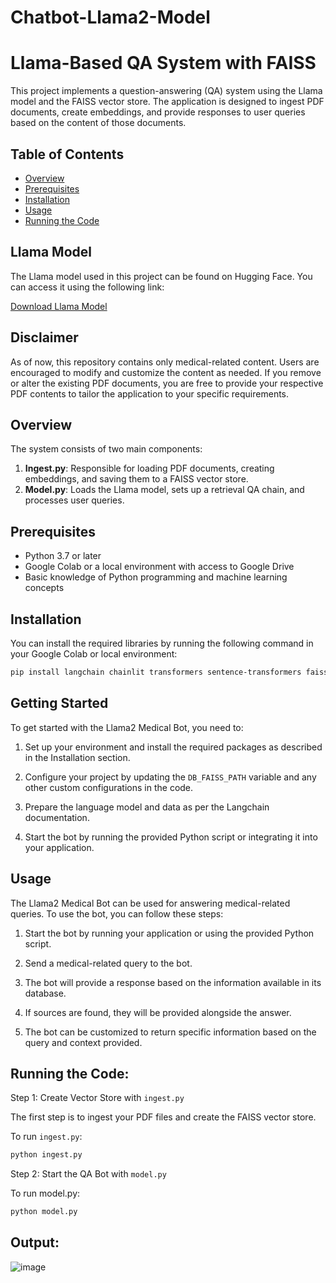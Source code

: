 # Chatbot-Llama2-Model
# Llama-Based QA System with FAISS

This project implements a question-answering (QA) system using the Llama model and the FAISS vector store. The application is designed to ingest PDF documents, create embeddings, and provide responses to user queries based on the content of those documents.

## Table of Contents

- [Overview](#overview)
- [Prerequisites](#prerequisites)
- [Installation](#installation)
- [Usage](#usage)
- [Running the Code](#runningtheCode)

## Llama Model

The Llama model used in this project can be found on Hugging Face. You can access it using the following link:

[Download Llama Model](https://huggingface.co/TheBloke/Llama-2-7B-Chat-GGML/blob/main/llama-2-7b-chat.ggmlv3.q8_0.bin)

## Disclaimer

As of now, this repository contains only medical-related content. Users are encouraged to modify and customize the content as needed. If you remove or alter the existing PDF documents, you are free to provide your respective PDF contents to tailor the application to your specific requirements. 


## Overview

The system consists of two main components:
1. **Ingest.py**: Responsible for loading PDF documents, creating embeddings, and saving them to a FAISS vector store.
2. **Model.py**: Loads the Llama model, sets up a retrieval QA chain, and processes user queries.

## Prerequisites

- Python 3.7 or later
- Google Colab or a local environment with access to Google Drive
- Basic knowledge of Python programming and machine learning concepts

## Installation

You can install the required libraries by running the following command in your Google Colab or local environment:

```bash
pip install langchain chainlit transformers sentence-transformers faiss-cpu huggingface_hub
```

## Getting Started

To get started with the Llama2 Medical Bot, you need to:

1. Set up your environment and install the required packages as described in the Installation section.

2. Configure your project by updating the `DB_FAISS_PATH` variable and any other custom configurations in the code.

3. Prepare the language model and data as per the Langchain documentation.

4. Start the bot by running the provided Python script or integrating it into your application.

## Usage

The Llama2 Medical Bot can be used for answering medical-related queries. To use the bot, you can follow these steps:

1. Start the bot by running your application or using the provided Python script.

2. Send a medical-related query to the bot.

3. The bot will provide a response based on the information available in its database.

4. If sources are found, they will be provided alongside the answer.

5. The bot can be customized to return specific information based on the query and context provided.

## Running the Code:

Step 1: Create Vector Store with `ingest.py`

The first step is to ingest your PDF files and create the FAISS vector store.

To run `ingest.py`:

```bash
python ingest.py
```

Step 2: Start the QA Bot with `model.py`

To run model.py:

```bash
python model.py
```
## Output:
![image](https://github.com/user-attachments/assets/3aa4a936-b84a-4c36-a053-dfca7a789fef)




